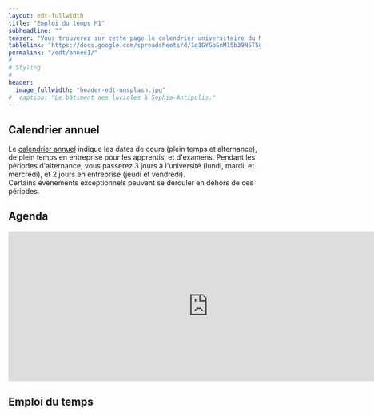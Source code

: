 ```yaml
---
layout: edt-fullwidth
title: "Emploi du temps M1"
subheadline: ""
teaser: "Vous trouverez sur cette page le calendrier universitaire du Master 1 Informatique."
tablelink: "https://docs.google.com/spreadsheets/d/1q1GYGoSnMl5b39N5TSg4BEBEIwlAwhw-aO2CWmc5slE/pubhtml?gid=1523095882&amp;single=true&amp;widget=true&amp;headers=false"
permalink: "/edt/annee1/"
#
# Styling
#
header:
  image_fullwidth: "header-edt-unsplash.jpg"
#  caption: "Le bâtiment des lucioles à Sophia-Antipolis."
---
```


## Calendrier annuel

Le [calendrier annuel](https://drive.google.com/file/d/10CefG6UMIvSTaai6M8_ogQrH8NmQR4JG/view?usp=sharing) indique les dates de cours (plein temps et alternance), de plein temps en entreprise pour les apprentis, et d'examens. Pendant les périodes d'alternance, vous passerez 3 jours à l'université (lundi, mardi, et mercredi), et 2 jours en entreprise (jeudi et vendredi).  
Certains événements exceptionnels peuvent se dérouler en dehors de ces périodes.


## Agenda 

<iframe src="https://calendar.google.com/calendar/embed?showTitle=0&amp;showNav=0&amp;showPrint=0&amp;showTabs=0&amp;showCalendars=0&amp;mode=AGENDA&amp;height=300&amp;wkst=2&amp;bgcolor=%23FFFFFF&amp;src=usr7a8q1t1sli8a1g4l6ms29lg%40group.calendar.google.com&amp;color=%2342104A&amp;ctz=Europe%2FParis" style="border-width:0" width="800" height="300" frameborder="0" scrolling="no"></iframe>

## Emploi du temps

